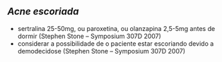 ## ***Acne escoriada***


- sertralina 25-50mg, ou paroxetina, ou olanzapina 2,5-5mg antes de dormir (Stephen Stone – Symposium 307D 2007\)  
- considerar a possibilidade de o paciente estar escoriando devido a demodecidose (Stephen Stone – Symposium 307D 2007\)

